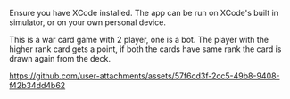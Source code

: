 Ensure you have XCode installed. The app can be run on XCode's built in simulator, or on your own personal device.

This is a war card game with 2 player, one is a bot. The player with the higher rank card gets a point, if both the cards have same rank the card is drawn again from the deck.




https://github.com/user-attachments/assets/57f6cd3f-2cc5-49b8-9408-f42b34dd4b62

